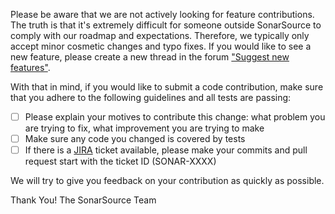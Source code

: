 <!-- 
  Only for standalone PRs without Jira issue in the PR title: 
    * Replace this comment with Epic ID to create a new Task in Jira
    * Replace this comment with Issue ID to create a new Sub-Task in Jira
    * Ignore or delete this note to create a new Task in Jira without a parent 
-->

Please be aware that we are not actively looking for feature contributions. 
The truth is that it's extremely difficult for someone outside SonarSource to comply with our roadmap and expectations. 
Therefore, we typically only accept minor cosmetic changes and typo fixes. 
If you would like to see a new feature, please create a new thread in the forum ["Suggest new features"](https://community.sonarsource.com/c/suggestions/features).

With that in mind, if you would like to submit a code contribution, make sure that you adhere to the following guidelines and all tests are passing:

- [ ] Please explain your motives to contribute this change: what problem you are trying to fix, what improvement you are trying to make
- [ ] Make sure any code you changed is covered by tests
- [ ] If there is a [JIRA](http://jira.sonarsource.com/browse/SONAR) ticket available, please make your commits and pull request start with the ticket ID (SONAR-XXXX)

We will try to give you feedback on your contribution as quickly as possible.

Thank You!
The SonarSource Team

